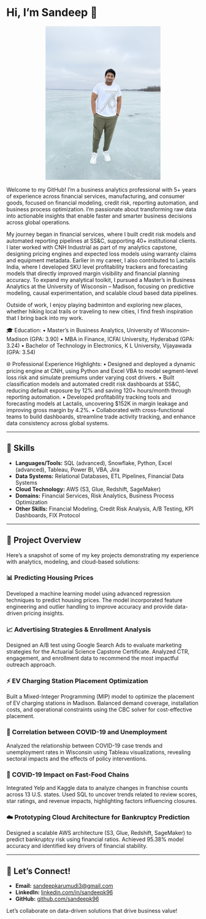 # Hi, I’m Sandeep 👋


<p align="center">
  <img src="B1F03C2C-B019-4A16-BAA5-CA78E1C07A44_1_105_c.jpeg" alt="Sandeep Reddy Karumudi" width="300"/>
</p>



Welcome to my GitHub! I’m a business analytics professional with 5+ years of experience across financial services, manufacturing, and consumer goods, focused on financial modeling, credit risk, reporting automation, and business process optimization. I’m passionate about transforming raw data into actionable insights that enable faster and smarter business decisions across global operations.

My journey began in financial services, where I built credit risk models and automated reporting pipelines at SS&C, supporting 40+ institutional clients. I later worked with CNH Industrial as part of my analytics capstone, designing pricing engines and expected loss models using warranty claims and equipment metadata. Earlier in my career, I also contributed to Lactalis India, where I developed SKU level profitability trackers and forecasting models that directly improved margin visibility and financial planning accuracy. To expand my analytical toolkit, I pursued a Master’s in Business Analytics at the University of Wisconsin – Madison, focusing on predictive modeling, causal experimentation, and scalable cloud based data pipelines.

Outside of work, I enjoy playing badminton and exploring new places, whether hiking local trails or traveling to new cities, I find fresh inspiration that I bring back into my work.

🎓 Education:
	•	Master’s in Business Analytics, University of Wisconsin–Madison (GPA: 3.90)
	•	MBA in Finance, ICFAI University, Hyderabad (GPA: 3.24)
	•	Bachelor of Technology in Electronics, K L University, Vijayawada (GPA: 3.54)

🌐 Professional Experience Highlights:
	•	Designed and deployed a dynamic pricing engine at CNH, using Python and Excel VBA to model segment-level loss risk and simulate premiums under varying cost drivers.
	•	Built classification models and automated credit risk dashboards at SS&C, reducing default exposure by 12% and saving 120+ hours/month through reporting automation.
	•	Developed profitability tracking tools and forecasting models at Lactalis, uncovering $152K in margin leakage and improving gross margin by 4.2%.
	•	Collaborated with cross-functional teams to build dashboards, streamline trade activity tracking, and enhance data consistency across global systems. 

---

## 💼 Skills

- **Languages/Tools:** SQL (advanced), Snowflake, Python, Excel (advanced), Tableau, Power BI, VBA, Jira 
- **Data Systems:** Relational Databases, ETL Pipelines, Financial Data Systems  
- **Cloud Technology:** AWS (S3, Glue, Redshift, SageMaker)  
- **Domains:** Financial Services, Risk Analytics, Business Process Optimization  
- **Other Skills:** Financial Modeling, Credit Risk Analysis, A/B Testing, KPI Dashboards, FIX Protocol  

---

## 🚀 Project Overview

Here’s a snapshot of some of my key projects demonstrating my experience with analytics, modeling, and cloud-based solutions:  

### 📊 Predicting Housing Prices  
Developed a machine learning model using advanced regression techniques to predict housing prices. The model incorporated feature engineering and outlier handling to improve accuracy and provide data-driven pricing insights.  

### 📈 Advertising Strategies & Enrollment Analysis  
Designed an A/B test using Google Search Ads to evaluate marketing strategies for the Actuarial Science Capstone Certificate. Analyzed CTR, engagement, and enrollment data to recommend the most impactful outreach approach.  

### ⚡ EV Charging Station Placement Optimization  
Built a Mixed-Integer Programming (MIP) model to optimize the placement of EV charging stations in Madison. Balanced demand coverage, installation costs, and operational constraints using the CBC solver for cost-effective placement.  

### 🔗 Correlation between COVID-19 and Unemployment  
Analyzed the relationship between COVID-19 case trends and unemployment rates in Wisconsin using Tableau visualizations, revealing sectoral impacts and the effects of policy interventions.  

### 🍔 COVID-19 Impact on Fast-Food Chains  
Integrated Yelp and Kaggle data to analyze changes in franchise counts across 13 U.S. states. Used SQL to uncover trends related to review scores, star ratings, and revenue impacts, highlighting factors influencing closures.  

### ☁️ Prototyping Cloud Architecture for Bankruptcy Prediction  
Designed a scalable AWS architecture (S3, Glue, Redshift, SageMaker) to predict bankruptcy risk using financial ratios. Achieved 95.38% model accuracy and identified key drivers of financial stability.  

---

## 🤝 Let’s Connect!

- **Email:** [sandeepkarumudi3@gmail.com](mailto:sandeepkarumudi3@gmail.com)  
- **LinkedIn:** [linkedin.com/in/sandeepk96](https://www.linkedin.com/in/sandeepk96)  
- **GitHub:** [github.com/sandeepk96](https://github.com/sandeepk96)  

Let’s collaborate on data-driven solutions that drive business value!
